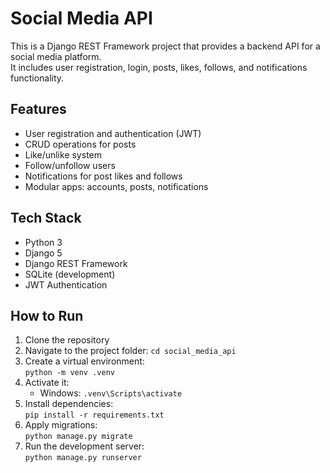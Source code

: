 # Social Media API

This is a Django REST Framework project that provides a backend API for a social media platform.  
It includes user registration, login, posts, likes, follows, and notifications functionality.

## Features
- User registration and authentication (JWT)
- CRUD operations for posts
- Like/unlike system
- Follow/unfollow users
- Notifications for post likes and follows
- Modular apps: accounts, posts, notifications

## Tech Stack
- Python 3
- Django 5
- Django REST Framework
- SQLite (development)
- JWT Authentication

## How to Run
1. Clone the repository
2. Navigate to the project folder: `cd social_media_api`
3. Create a virtual environment:  
   `python -m venv .venv`
4. Activate it:  
   - Windows: `.venv\Scripts\activate`
5. Install dependencies:  
   `pip install -r requirements.txt`
6. Apply migrations:  
   `python manage.py migrate`
7. Run the development server:  
   `python manage.py runserver`

